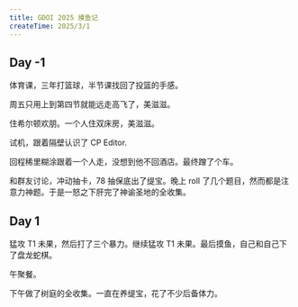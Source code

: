 ```yaml
---
title: GDOI 2025 摸鱼记
createTime: 2025/3/1
---
```


## Day -1

体育课，三年打篮球，半节课找回了投篮的手感。

周五只用上到第四节就能远走高飞了，美滋滋。

住希尔顿欢朋。一个人住双床房，美滋滋。

试机，跟着隔壁认识了 CP Editor.

回程稀里糊涂跟着一个人走，没想到他不回酒店。最终蹭了个车。

和群友讨论，冲动抽卡，78 抽保底出了缇宝。晚上 roll 了几个题目，然而都是注意力神题。于是一怒之下肝完了神谕圣地的全收集。

## Day 1

猛攻 T1 未果，然后打了三个暴力。继续猛攻 T1 未果。最后摸鱼，自己和自己下了盘龙蛇棋。

午聚餐。

下午做了树庭的全收集。一直在养缇宝，花了不少后备体力。
